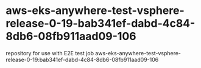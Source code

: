 # aws-eks-anywhere-test-vsphere-release-0-19-bab341ef-dabd-4c84-8db6-08fb911aad09-106
repository for use with E2E test job aws-eks-anywhere-test-vsphere-release-0-19:bab341ef-dabd-4c84-8db6-08fb911aad09-106
